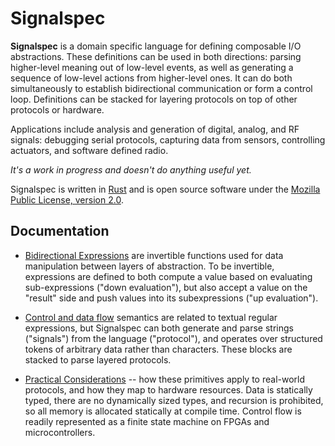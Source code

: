 # Signalspec

**Signalspec** is a domain specific language for defining composable I/O abstractions. These definitions can be used in both directions: parsing higher-level meaning out of low-level events, as well as generating a sequence of low-level actions from higher-level ones. It can do both simultaneously to establish bidirectional communication or form a control loop. Definitions can be stacked for layering protocols on top of other protocols or hardware.

Applications include analysis and generation of digital, analog, and RF signals: debugging serial protocols, capturing data from sensors, controlling actuators, and software defined radio.

_It's a work in progress and doesn't do anything useful yet._

Signalspec is written in [Rust](https://rust-lang.org) and is open source software under the [Mozilla Public License, version 2.0](LICENSE).

## Documentation

 * [Bidirectional Expressions](docs/expressions.md) are invertible functions used for data manipulation between layers of abstraction. To be invertible, expressions are defined to both compute a value based on evaluating sub-expressions ("down evaluation"), but also accept a value on the "result" side and push values into its subexpressions ("up evaluation").

 * [Control and data flow](docs/flow.md) semantics are related to textual regular expressions, but Signalspec can both generate and parse strings ("signals") from the language ("protocol"), and operates over structured tokens of arbitrary data rather than characters. These blocks are stacked to parse layered protocols.

 * [Practical Considerations](docs/practical.md) -- how these primitives apply to real-world protocols, and how they map to hardware resources.  Data is statically typed, there are no dynamically sized types, and recursion is prohibited, so all memory is allocated statically at compile time. Control flow is readily represented as a finite state machine on FPGAs and microcontrollers.
